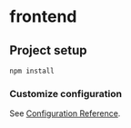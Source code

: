 # frontend

## Project setup
```
npm install
```

### Customize configuration
See [Configuration Reference](https://cli.vuejs.org/config/).
